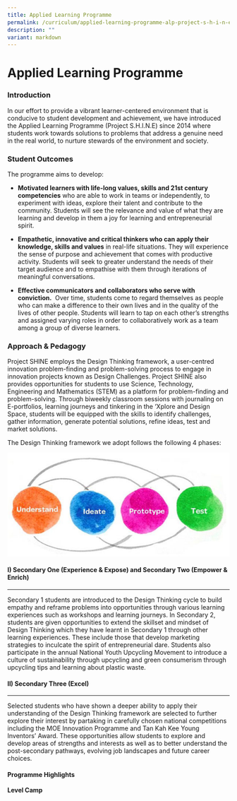 ```yaml
---
title: Applied Learning Programme
permalink: /curriculum/applied-learning-programme-alp-project-s-h-i-n-e/
description: ""
variant: markdown
---
```

Applied Learning Programme
=====================================================


### Introduction  

In our effort to provide a vibrant learner-centered environment that is conducive to student development and achievement, we have introduced the Applied Learning Programme (Project S.H.I.N.E) since 2014 where students work towards solutions to problems that address a genuine need in the real world, to nurture stewards of the environment and society. 

### Student Outcomes


The programme aims to develop:&nbsp; &nbsp; &nbsp;

  

*   <b>Motivated learners with life-long values, skills&nbsp;and&nbsp;21st&nbsp;century competencies</b>&nbsp;who are able to work in teams or independently, to experiment with ideas, explore their talent and contribute to the community.&nbsp;Students will see the relevance and value of what they are learning and develop in them a joy for learning and entrepreneurial spirit.&nbsp; &nbsp;

  

*   <b>Empathetic, innovative and critical thinkers&nbsp;who can apply their knowledge, skills and values</b>&nbsp;in real-life situations.&nbsp;They will experience the sense of purpose and achievement that comes with productive activity. Students will seek to greater understand the needs of their target audience and to empathise with them through iterations of meaningful conversations.

  

*   <b>Effective communicators and collaborators who serve with conviction.</b>&nbsp;&nbsp;Over time, students come to regard themselves as people who can make a difference to their own lives and in the quality of the lives of other people. Students will learn to tap on each other’s strengths and assigned varying roles in order to collaboratively work as a team among a group of diverse learners.


### Approach &amp; Pedagogy

Project SHINE employs the Design Thinking framework, a user-centred innovation problem-finding and problem-solving process to engage in innovation projects known as Design Challenges. Project SHINE also provides opportunities for students to use Science, Technology, Engineering and Mathematics (STEM) as a platform for problem-finding and problem-solving. Through biweekly classroom sessions with journaling on E-portfolios, learning journeys and tinkering in the ‘Xplore and Design Space, students will be equipped with the skills to identify challenges, gather information, generate potential&nbsp;solutions, refine ideas, test and market solutions.&nbsp;&nbsp;

The Design Thinking framework we adopt follows the following 4 phases:

![Applied Learning Programme (ALP) - PROJECT S.H.I.N.E ](/images/ALPimg.jpg)

#### I) Secondary One (Experience &amp; Expose) and Secondary Two (Empower &amp; Enrich)
--------------------------------------
Secondary 1 students are introduced to the Design Thinking cycle to build empathy and reframe problems into opportunities through various learning experiences such as workshops and learning journeys. In Secondary 2, students are given opportunities to extend the skillset and mindset of Design Thinking which they have learnt in Secondary 1 through other learning experiences. These include those that develop marketing strategies to inculcate the spirit of entrepreneurial dare. Students also participate in the annual National Youth Upcycling Movement to introduce a culture of sustainability through upcycling and green consumerism through upcycling tips and learning about plastic waste.


#### II) Secondary Three (Excel)
--------------------------------------

Selected students who have shown a deeper ability to apply their understanding of the Design Thinking framework are selected to further explore their interest by partaking in carefully chosen national competitions including the MOE Innovation Programme and Tan Kah Kee Young Inventors’ Award. These opportunities allow students to explore and develop areas of strengths and interests as well as to better understand the post-secondary pathways, evolving job landscapes and future career choices.



#### Programme Highlights


<b>Level Camp</b>

